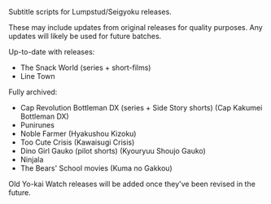 Subtitle scripts for Lumpstud/Seigyoku releases.

These may include updates from original releases for quality purposes. Any updates will likely be used for future batches.

Up-to-date with releases:
- The Snack World (series + short-films)
- Line Town

Fully archived:
- Cap Revolution Bottleman DX (series + Side Story shorts) (Cap Kakumei Bottleman DX)
- Punirunes
- Noble Farmer (Hyakushou Kizoku)
- Too Cute Crisis (Kawaisugi Crisis)
- Dino Girl Gauko (pilot shorts) (Kyouryuu Shoujo Gauko)
- Ninjala
- The Bears' School movies (Kuma no Gakkou)

Old Yo-kai Watch releases will be added once they've been revised in the future.
